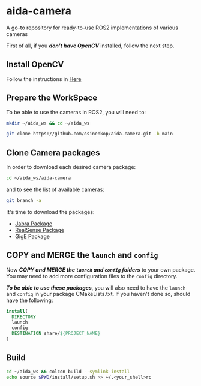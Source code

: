 # aida-camera
A go-to repository for ready-to-use ROS2 implementations of various cameras

First of all, if you ***don't have OpenCV*** installed, follow the next step. 
## Install OpenCV
Follow the instructions in [Here](OpenCV.md)

## Prepare the WorkSpace
To be able to use the cameras in ROS2, you will need to:
```zsh
mkdir ~/aida_ws && cd ~/aida_ws
```

```zsh
git clone https://github.com/osinenkop/aida-camera.git -b main
```

## Clone Camera packages
In order to download each desired camera package:
```zsh
cd ~/aida_ws/aida-camera
```

and to see the list of available cameras:

```zsh
git branch -a
```

It's time to download the packages:
* [Jabra Package](Jabra.md)
* [RealSense Package](RealSense.md)
* [GigE Package](GigE.md)

    

## COPY and MERGE the `launch` and `config` 
Now ***COPY and MERGE the `launch` and `config` folders*** to your own package. You may need to add more configuration files to the `config` directory.

***To be able to use these packages***, you will also need to have  the `launch` and `config` in your package CMakeLists.txt. If you haven't done so, should have the following:

```cmake
install(
  DIRECTORY
  launch
  config
  DESTINATION share/${PROJECT_NAME}
)
```

## Build
```sh
cd ~/aida_ws && colcon build --symlink-install
echo source $PWD/install/setup.sh >> ~/.<your_shell>rc
```



